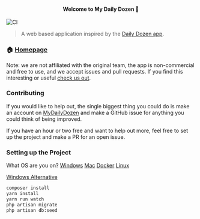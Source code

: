 <h4 align="center">Welcome to My Daily Dozen 👋</h4>

![CI](https://github.com/veganhacktivists/mydailydozen/workflows/CI/badge.svg)

> A web based application inspired by the [Daily Dozen app](https://github.com/nutritionfactsorg/daily-dozen-ios).

### 🏠 [Homepage](https://mydailydozen.org)

Note: we are not affiliated with the original team, the app is non-commercial and free to use, and we accept issues and pull requests.
If you find this interesting or useful [check us out](https://veganhacktivists.org).

### Contributing

If you would like to help out, the single biggest thing you could do is make an account on [MyDailyDozen](https://mydailydozen.org) and make a GitHub issue for anything you could think of being improved.

If you have an hour or two free and want to help out more, feel free to set up the project and make a PR for an open issue.

### Setting up the Project

What OS are you on?
[Windows](https://laravel.com/docs/8.x/homestead)
[Mac](https://laravel.com/docs/8.x/valet)
[Docker](https://laradock.io/getting-started/)
[Linux](https://cpriego.github.io/valet-linux/)

[Windows Alternative](https://www.apachefriends.org/download.html)

```bash
composer install
yarn install
yarn run watch
php artisan migrate
php artisan db:seed
```
